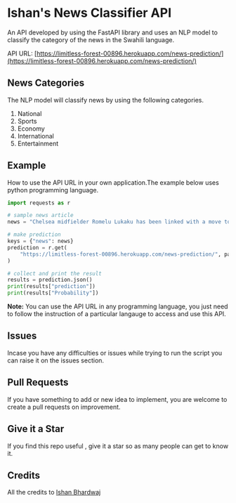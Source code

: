 # Ishan's News Classifier API

An API developed by using the FastAPI library and uses an NLP model to classify the category of the news in the Swahili language.

API URL: [https://limitless-forest-00896.herokuapp.com/news-prediction/](https://limitless-forest-00896.herokuapp.com/news-prediction/)

## News Categories

The NLP model will classify news by using the following categories.

1. National
2. Sports
3. Economy
4. International
5. Entertainment


## Example 
How to use the API URL in your own application.The example below uses python programming language.

```python
import requests as r

# sample news article
news = "Chelsea midfielder Romelu Lukaku has been linked with a move to former club Inter Milan but the 28-year-old Belgian is set to move to Stamford Bridge. (Mirror)"

# make prediction
keys = {"news": news}
prediction = r.get(
    "https://limitless-forest-00896.herokuapp.com/news-prediction/", params=keys
)

# collect and print the result
results = prediction.json()
print(results["prediction"])
print(results["Probability"])
````

**Note:** You can use the API URL in any programming language, you just need to follow the instruction of a particular langauge to access and use this API.


## Issues 

Incase you have any difficulties or issues while trying to run the script
you can raise it on the issues section. 

## Pull Requests

If you have something to add or new idea to implement, you are welcome to create a pull requests on improvement.

## Give it a Star

If you find this repo useful , give it a star so as many people can get to know it.

## Credits

All the credits to [Ishan Bhardwaj ](https://linkedin.com/in/ishanbh)
